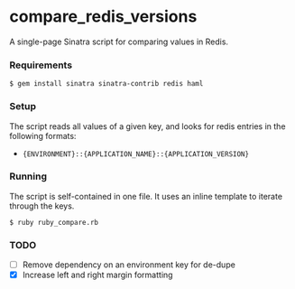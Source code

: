 compare_redis_versions
======================

A single-page Sinatra script for comparing values in Redis.  


### Requirements
`$ gem install sinatra sinatra-contrib redis haml`

### Setup
The script reads all values of a given key, and looks for redis entries in the following formats:

- `{ENVIRONMENT}::{APPLICATION_NAME}::{APPLICATION_VERSION}`

### Running
The script is self-contained in one file.  It uses an inline template to iterate through the keys.  

`$ ruby ruby_compare.rb`

### TODO
- [ ] Remove dependency on an environment key for de-dupe
- [x] Increase left and right margin formatting
